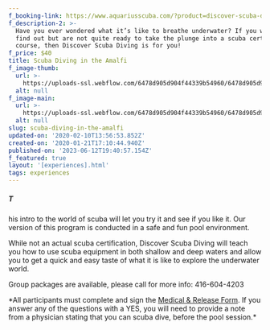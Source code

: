 ```yaml
---
f_booking-link: https://www.aquariusscuba.com/?product=discover-scuba-diving
f_description-2: >-
  Have you ever wondered what it’s like to breathe underwater? If you want to
  find out but are not quite ready to take the plunge into a scuba certification
  course, then Discover Scuba Diving is for you!
f_price: $40
title: Scuba Diving in the Amalfi
f_image-thumb:
  url: >-
    https://uploads-ssl.webflow.com/6478d905d904f44339b54960/6478d905d904f44339b54b7a_person-takes-photo-of-tortoise-1645028-thumb.jpg
  alt: null
f_image-main:
  url: >-
    https://uploads-ssl.webflow.com/6478d905d904f44339b54960/6478d905d904f44339b54b7c_person-takes-photo-of-tortoise-1645028.jpg
  alt: null
slug: scuba-diving-in-the-amalfi
updated-on: '2020-02-10T13:56:53.852Z'
created-on: '2020-01-21T17:10:44.940Z'
published-on: '2023-06-12T19:40:57.154Z'
f_featured: true
layout: '[experiences].html'
tags: experiences
---
```


##### T

his intro to the world of scuba will let you try it and see if you like it. Our version of this program is conducted in a safe and fun pool environment.

While not an actual scuba certification, Discover Scuba Diving will teach you how to use scuba equipment in both shallow and deep waters and allow you to get a quick and easy taste of what it is like to explore the underwater world.

Group packages are available, please call for more info: 416-604-4203

\*All participants must complete and sign the [Medical & Release Form](https://u0tqc2ljoas3lc6kc1bvux3t-wpengine.netdna-ssl.com/wp-content/uploads/2018/11/10648_DSDRelease_Medical_v1.pdf). If you answer any of the questions with a YES, you will need to provide a note from a physician stating that you can scuba dive, before the pool session.\*

‍

